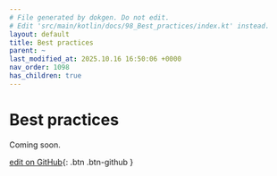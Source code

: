 ```yaml
---
# File generated by dokgen. Do not edit. 
# Edit 'src/main/kotlin/docs/98_Best_practices/index.kt' instead.
layout: default
title: Best practices
parent: ~
last_modified_at: 2025.10.16 16:50:06 +0000
nav_order: 1098
has_children: true
---
```

 
# Best practices

Coming soon. 

[edit on GitHub](https://github.com/openrndr/openrndr-guide/blob/main/src/main/kotlin/docs/98_Best_practices/index.kt){: .btn .btn-github }